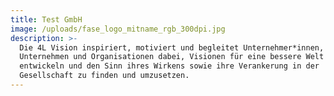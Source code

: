 ```yaml
---
title: Test GmbH
image: /uploads/fase_logo_mitname_rgb_300dpi.jpg
description: >-
  Die 4L Vision inspiriert, motiviert und begleitet Unternehmer*innen,
  Unternehmen und Organisationen dabei, Visionen für eine bessere Welt zu
  entwickeln und den Sinn ihres Wirkens sowie ihre Verankerung in der
  Gesellschaft zu finden und umzusetzen. 
---
```


